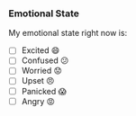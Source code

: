<!-- Describe your issue here. -->


### Emotional State

My emotional state right now is:

- [ ] Excited :smile:
- [ ] Confused :confused:
- [ ] Worried :worried:
- [ ] Upset :angry:
- [ ] Panicked :scream:
- [ ] Angry :rage:

